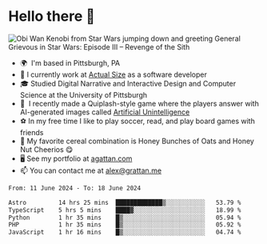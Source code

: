 <!--
**GameDog9988/GameDog9988** is a ✨ _special_ ✨ repository because its `README.md` (this file) appears on your GitHub profile.

Here are some ideas to get you started:

- 🔭 I’m currently working on ...
- 🌱 I’m currently learning ...
- 👯 I’m looking to collaborate on ...
- 🤔 I’m looking for help with ...
- 💬 Ask me about ...
- 📫 How to reach me: ...
- 😄 Pronouns: ...
- ⚡ Fun fact: ...
-->



Hello there 👋
==================================

![Obi Wan Kenobi from Star Wars jumping down and greeting General Grievous in Star Wars: Episode III – Revenge of the Sith](https://github.com/agrattan0820/agrattan0820/assets/51346343/689e56eb-29be-46a5-a079-28ea727b5f7e)


- 🌍  I'm based in Pittsburgh, PA
- 🔭  I currently work at [Actual Size](https://actualsize.com/) as a software developer
- 🎓  Studied Digital Narrative and Interactive Design and Computer Science at the University of Pittsburgh
- 👾  I recently made a Quiplash-style game where the players answer with AI-generated images called [Artificial Unintelligence](https://github.com/agrattan0820/artificial-unintelligence)
- ⚽  In my free time I like to play soccer, read, and play board games with friends
- 🥣  My favorite cereal combination is Honey Bunches of Oats and Honey Nut Cheerios 😋
- 🖥️  See my portfolio at [agattan.com](http://agrattan.com/)
- 📫  You can contact me at [alex@grattan.me](mailto:alex@grattan.me)

<!--START_SECTION:waka-->

```txt
From: 11 June 2024 - To: 18 June 2024

Astro         14 hrs 25 mins  █████████████▒░░░░░░░░░░░   53.79 %
TypeScript    5 hrs 5 mins    ████▓░░░░░░░░░░░░░░░░░░░░   18.99 %
Python        1 hr 35 mins    █▒░░░░░░░░░░░░░░░░░░░░░░░   05.94 %
PHP           1 hr 35 mins    █▒░░░░░░░░░░░░░░░░░░░░░░░   05.92 %
JavaScript    1 hr 16 mins    █▒░░░░░░░░░░░░░░░░░░░░░░░   04.74 %
```

<!--END_SECTION:waka-->
